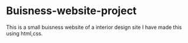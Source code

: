 # Buisness-website-project
This is a small buisness website of a interior design site I have made this using html,css.
